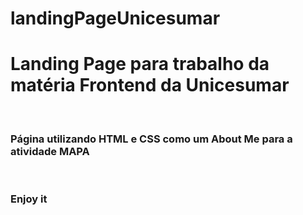 # landingPageUnicesumar

<h1>Landing Page para trabalho da matéria Frontend da Unicesumar</h1>
<br>
<h3>Página utilizando HTML e CSS como um About Me para a atividade MAPA</h3>
<br>
<h3>Enjoy it</h3>
